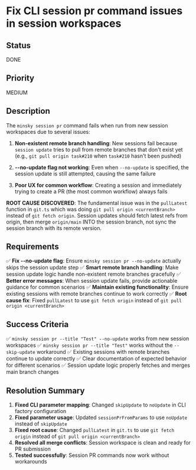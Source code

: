 # Fix CLI session pr command issues in session workspaces

## Status

DONE

## Priority

MEDIUM

## Description

The `minsky session pr` command fails when run from new session workspaces due to several issues:

1. **Non-existent remote branch handling**: New sessions fail because `session update` tries to pull from remote branches that don't exist yet (e.g., `git pull origin task#210` when `task#210` hasn't been pushed)

2. **--no-update flag not working**: Even when `--no-update` is specified, the session update is still attempted, causing the same failure

3. **Poor UX for common workflow**: Creating a session and immediately trying to create a PR (the most common workflow) always fails

**ROOT CAUSE DISCOVERED**: The fundamental issue was in the `pullLatest` function in `git.ts` which was doing `git pull origin <currentBranch>` instead of `git fetch origin`. Session updates should fetch latest refs from origin, then merge `origin/main` INTO the session branch, not sync the session branch with its remote version.

## Requirements

✅ **Fix --no-update flag**: Ensure `minsky session pr --no-update` actually skips the session update step
✅ **Smart remote branch handling**: Make session update logic handle non-existent remote branches gracefully
✅ **Better error messages**: When session update fails, provide actionable guidance for common scenarios
✅ **Maintain existing functionality**: Ensure existing sessions with remote branches continue to work correctly
✅ **Root cause fix**: Fixed `pullLatest` to use `git fetch origin` instead of `git pull origin <currentBranch>`

## Success Criteria

✅ `minsky session pr --title "Test" --no-update` works from new session workspaces
✅ `minsky session pr --title "Test"` works without the `--skip-update` workaround
✅ Existing sessions with remote branches continue to update correctly
✅ Clear documentation of expected behavior for different scenarios
✅ Session update logic properly fetches and merges main branch changes

## Resolution Summary

1. **Fixed CLI parameter mapping**: Changed `skipUpdate` to `noUpdate` in CLI factory configuration
2. **Fixed parameter usage**: Updated `sessionPrFromParams` to use `noUpdate` instead of `skipUpdate`
3. **Fixed root cause**: Changed `pullLatest` in `git.ts` to use `git fetch origin` instead of `git pull origin <currentBranch>`
4. **Resolved all merge conflicts**: Session workspace is clean and ready for PR submission
5. **Tested successfully**: Session PR commands now work without workarounds
